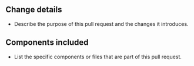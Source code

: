 ## Change details

- Describe the purpose of this pull request and the changes it introduces.

## Components included

- List the specific components or files that are part of this pull request.
